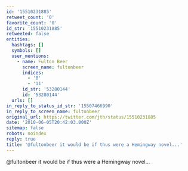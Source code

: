 ```yaml
---
id: '15510231885'
retweet_count: '0'
favorite_count: '0'
id_str: '15510231885'
retweeted: false
entities:
  hashtags: []
  symbols: []
  user_mentions:
    - name: Fulton Beer
      screen_name: fultonbeer
      indices:
        - '0'
        - '11'
      id_str: '53280144'
      id: '53280144'
  urls: []
in_reply_to_status_id_str: '15507466990'
in_reply_to_screen_name: fultonbeer
original_url: https://twitter.com/jth/status/15510231885
date: '2010-06-05T20:42:03.000Z'
sitemap: false
robots: noindex
reply: true
title: '@fultonbeer it would be if thus were a Hemingway novel...'
---
```


@fultonbeer it would be if thus were a Hemingway novel...